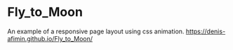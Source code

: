 # Fly_to_Moon
An example of a responsive page layout using css animation.
https://denis-afimin.github.io/Fly_to_Moon/

